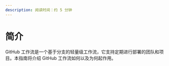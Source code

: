 ```yaml
---
description: 阅读时间：约 5 分钟
---
```


# 简介

GitHub 工作流是一个基于分支的轻量级工作流，它支持定期进行部署的团队和项目。本指南将介绍 GitHub 工作流如何以及为何起作用。

